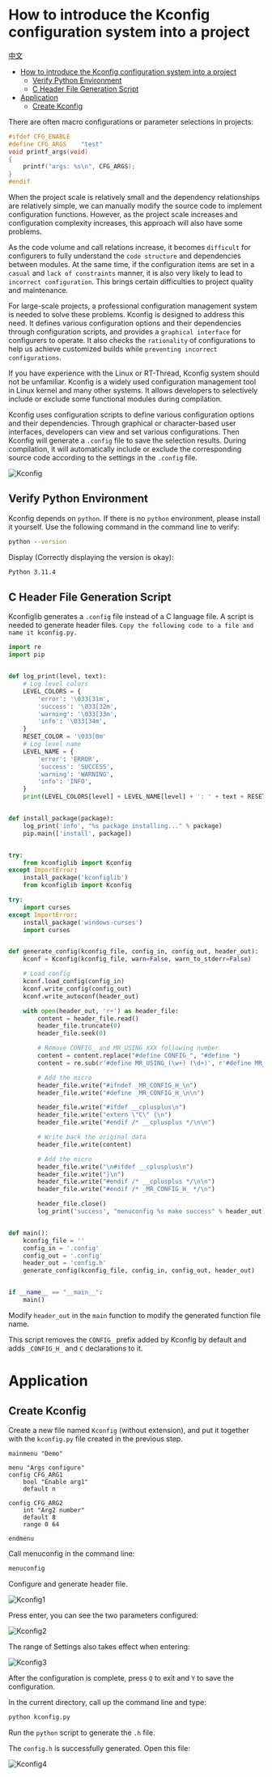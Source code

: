 # How to introduce the Kconfig configuration system into a project

[中文](Kconfig.md)

<!-- TOC -->
* [How to introduce the Kconfig configuration system into a project](#how-to-introduce-the-kconfig-configuration-system-into-a-project)
  * [Verify Python Environment](#verify-python-environment)
  * [C Header File Generation Script](#c-header-file-generation-script)
* [Application](#application)
  * [Create Kconfig](#create-kconfig)
<!-- TOC -->

There are often macro configurations or parameter selections in projects:

```c
#ifdef CFG_ENABLE
#define CFG_ARGS    "test" 
void printf_args(void)
{
    printf("args: %s\n", CFG_ARGS);
}
#endif
```

When the project scale is relatively small and the dependency relationships are relatively simple, we can manually
modify the source code to implement configuration functions. However, as the project scale increases and configuration
complexity increases, this approach will also have some problems.

As the code volume and call relations increase, it becomes `difficult` for configurers to fully understand
the `code structure` and dependencies between modules. At the same time, if the configuration items are set in
a `casual` and `lack of constraints` manner, it is also very likely to lead to `incorrect configuration`. This brings
certain difficulties to project quality and maintenance.

For large-scale projects, a professional configuration management system is needed to solve these problems. Kconfig is
designed to address this need. It defines various configuration options and their dependencies through configuration
scripts, and provides a `graphical interface` for configurers to operate. It also checks the `rationality` of
configurations to help us achieve customized builds while `preventing incorrect configurations`.

If you have experience with the Linux or RT-Thread, Kconfig system should not be unfamiliar. Kconfig is a widely used
configuration management tool in Linux kernel and many other systems. It allows
developers to selectively include or exclude some functional modules during compilation.

Kconfig uses configuration scripts to define various configuration options and their dependencies. Through graphical or
character-based user interfaces, developers can view and set various configurations. Then Kconfig will generate
a `.config` file to save the selection results. During compilation, it will automatically include or exclude the
corresponding source code according to the settings in the `.config` file.

![Kconfig](../picture/Kconfig/Kconfig.png)

## Verify Python Environment

Kconfig depends on `python`. If there is no `python` environment, please install it yourself.
Use the following command in the command line to verify:

```cmd
python --version
```

Display (Correctly displaying the version is okay):

```cmd
Python 3.11.4
```

## C Header File Generation Script

Kconfiglib generates a `.config` file instead of a C language file. A script is needed to generate header
files. `Copy the following code to a file and name it kconfig.py.`

```python
import re
import pip


def log_print(level, text):
    # Log level colors
    LEVEL_COLORS = {
        'error': '\033[31m',
        'success': '\033[32m',
        'warning': '\033[33m',
        'info': '\033[34m',
    }
    RESET_COLOR = '\033[0m'
    # Log level name
    LEVEL_NAME = {
        'error': 'ERROR',
        'success': 'SUCCESS',
        'warning': 'WARNING',
        'info': 'INFO',
    }
    print(LEVEL_COLORS[level] + LEVEL_NAME[level] + ': ' + text + RESET_COLOR)


def install_package(package):
    log_print('info', "%s package installing..." % package)
    pip.main(['install', package])


try:
    from kconfiglib import Kconfig
except ImportError:
    install_package('kconfiglib')
    from kconfiglib import Kconfig

try:
    import curses
except ImportError:
    install_package('windows-curses')
    import curses


def generate_config(kconfig_file, config_in, config_out, header_out):
    kconf = Kconfig(kconfig_file, warn=False, warn_to_stderr=False)

    # Load config
    kconf.load_config(config_in)
    kconf.write_config(config_out)
    kconf.write_autoconf(header_out)

    with open(header_out, 'r+') as header_file:
        content = header_file.read()
        header_file.truncate(0)
        header_file.seek(0)

        # Remove CONFIG_ and MR_USING_XXX following number
        content = content.replace("#define CONFIG_", "#define ")
        content = re.sub(r'#define MR_USING_(\w+) (\d+)', r'#define MR_USING_\1', content)

        # Add the micro
        header_file.write("#ifndef _MR_CONFIG_H_\n")
        header_file.write("#define _MR_CONFIG_H_\n\n")

        header_file.write("#ifdef __cplusplus\n")
        header_file.write("extern \"C\" {\n")
        header_file.write("#endif /* __cplusplus */\n\n")

        # Write back the original data
        header_file.write(content)

        # Add the micro
        header_file.write("\n#ifdef __cplusplus\n")
        header_file.write("}\n")
        header_file.write("#endif /* __cplusplus */\n\n")
        header_file.write("#endif /* _MR_CONFIG_H_ */\n")

        header_file.close()
        log_print('success', "menuconfig %s make success" % header_out)


def main():
    kconfig_file = ''
    config_in = '.config'
    config_out = '.config'
    header_out = 'config.h'
    generate_config(kconfig_file, config_in, config_out, header_out)


if __name__ == "__main__":
    main()
```

Modify `header_out` in the `main` function to modify the generated function file name.

This script removes the `CONFIG_` prefix added by Kconfig by default and adds `_CONFIG_H_` and `C` declarations to it.

# Application

## Create Kconfig

Create a new file named `Kconfig` (without extension), and put it together with the `kconfig.py` file created in the
previous step.

```Kconfig
mainmenu "Demo"

menu "Args configure"
config CFG_ARG1
    bool "Enable arg1"
    default n
    
config CFG_ARG2
	int "Arg2 number"
	default 8
	range 0 64

endmenu
```

Call menuconfig in the command line:

```cmd
menuconfig
```

Configure and generate header file.

![Kconfig1](../picture/Kconfig/Kconfig1.png)

Press enter, you can see the two parameters configured:

![Kconfig2](../picture/Kconfig/Kconfig2.png)

The range of Settings also takes effect when entering:

![Kconfig3](../picture/Kconfig/Kconfig3.png)

After the configuration is complete, press `Q` to exit and `Y` to save the configuration.

In the current directory, call up the command line and type:

```cmd
python kconfig.py
```

Run the `python` script to generate the `.h` file.

The `config.h` is successfully generated. Open this file:

![Kconfig4](../picture/Kconfig/Kconfig4.png)
